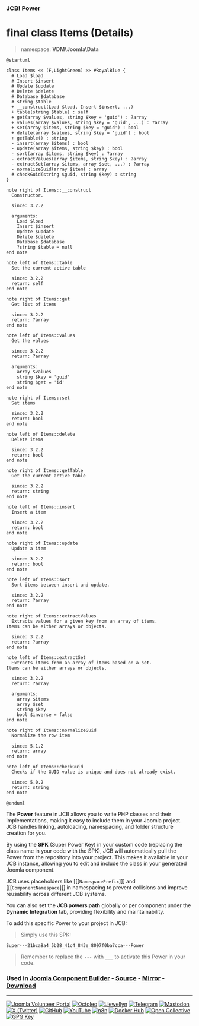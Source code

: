 ### JCB! Power
# final class Items (Details)
> namespace: **VDM\Joomla\Data**

```uml
@startuml

class Items << (F,LightGreen) >> #RoyalBlue {
  # Load $load
  # Insert $insert
  # Update $update
  # Delete $delete
  # Database $database
  # string $table
  + __construct(Load $load, Insert $insert, ...)
  + table(string $table) : self
  + get(array $values, string $key = 'guid') : ?array
  + values(array $values, string $key = 'guid', ...) : ?array
  + set(array $items, string $key = 'guid') : bool
  + delete(array $values, string $key = 'guid') : bool
  + getTable() : string
  - insert(array $items) : bool
  - update(array $items, string $key) : bool
  - sort(array $items, string $key) : ?array
  - extractValues(array $items, string $key) : ?array
  - extractSet(array $items, array $set, ...) : ?array
  - normalizeGuid(array $item) : array
  # checkGuid(string $guid, string $key) : string
}

note right of Items::__construct
  Constructor.

  since: 3.2.2
  
  arguments:
    Load $load
    Insert $insert
    Update $update
    Delete $delete
    Database $database
    ?string $table = null
end note

note left of Items::table
  Set the current active table

  since: 3.2.2
  return: self
end note

note right of Items::get
  Get list of items

  since: 3.2.2
  return: ?array
end note

note left of Items::values
  Get the values

  since: 3.2.2
  return: ?array
  
  arguments:
    array $values
    string $key = 'guid'
    string $get = 'id'
end note

note right of Items::set
  Set items

  since: 3.2.2
  return: bool
end note

note left of Items::delete
  Delete items

  since: 3.2.2
  return: bool
end note

note right of Items::getTable
  Get the current active table

  since: 3.2.2
  return: string
end note

note left of Items::insert
  Insert a item

  since: 3.2.2
  return: bool
end note

note right of Items::update
  Update a item

  since: 3.2.2
  return: bool
end note

note left of Items::sort
  Sort items between insert and update.

  since: 3.2.2
  return: ?array
end note

note right of Items::extractValues
  Extracts values for a given key from an array of items.
Items can be either arrays or objects.

  since: 3.2.2
  return: ?array
end note

note left of Items::extractSet
  Extracts items from an array of items based on a set.
Items can be either arrays or objects.

  since: 3.2.2
  return: ?array
  
  arguments:
    array $items
    array $set
    string $key
    bool $inverse = false
end note

note right of Items::normalizeGuid
  Normalize the row item

  since: 5.1.2
  return: array
end note

note left of Items::checkGuid
  Checks if the GUID value is unique and does not already exist.

  since: 5.0.2
  return: string
end note

@enduml
```

The **Power** feature in JCB allows you to write PHP classes and their implementations,
making it easy to include them in your Joomla project. JCB handles linking, autoloading,
namespacing, and folder structure creation for you.

By using the **SPK** (Super Power Key) in your custom code (replacing the class name
in your code with the SPK), JCB will automatically pull the Power from the repository
into your project. This makes it available in your JCB instance, allowing you to edit
and include the class in your generated Joomla component.

JCB uses placeholders like [[[`NamespacePrefix`]]] and [[[`ComponentNamespace`]]] in
namespacing to prevent collisions and improve reusability across different JCB systems.

You can also set the **JCB powers path** globally or per component under the
**Dynamic Integration** tab, providing flexibility and maintainability.

To add this specific Power to your project in JCB:

> Simply use this SPK:
```
Super---21bca8a4_5b28_41c4_843e_8097f0ba7cca---Power
```
> Remember to replace the `---` with `___` to activate this Power in your code.

### Used in [Joomla Component Builder](https://www.joomlacomponentbuilder.com) - [Source](https://git.vdm.dev/joomla/Component-Builder) - [Mirror](https://github.com/vdm-io/Joomla-Component-Builder) - [Download](https://git.vdm.dev/joomla/pkg-component-builder/releases)

---
[![Joomla Volunteer Portal](https://img.shields.io/badge/-Joomla-gold?logo=joomla)](https://volunteers.joomla.org/joomlers/1396-llewellyn-van-der-merwe "Join Llewellyn on the Joomla Volunteer Portal: Shaping the Future Together!") [![Octoleo](https://img.shields.io/badge/-Octoleo-black?logo=linux)](https://git.vdm.dev/octoleo "--quiet") [![Llewellyn](https://img.shields.io/badge/-Llewellyn-ffffff?logo=gitea)](https://git.vdm.dev/Llewellyn "Collaborate and Innovate with Llewellyn on Git: Building a Better Code Future!") [![Telegram](https://img.shields.io/badge/-Telegram-blue?logo=telegram)](https://t.me/Joomla_component_builder "Join Llewellyn and the Community on Telegram: Building Joomla Components Together!") [![Mastodon](https://img.shields.io/badge/-Mastodon-9e9eec?logo=mastodon)](https://joomla.social/@llewellyn "Connect and Engage with Llewellyn on Joomla Social: Empowering Communities, One Post at a Time!") [![X (Twitter)](https://img.shields.io/badge/-X-black?logo=x)](https://x.com/llewellynvdm "Join the Conversation with Llewellyn on X: Where Ideas Take Flight!") [![GitHub](https://img.shields.io/badge/-GitHub-181717?logo=github)](https://github.com/Llewellynvdm "Build, Innovate, and Thrive with Llewellyn on GitHub: Turning Ideas into Impact!") [![YouTube](https://img.shields.io/badge/-YouTube-ff0000?logo=youtube)](https://www.youtube.com/@OctoYou "Explore, Learn, and Create with Llewellyn on YouTube: Your Gateway to Inspiration!") [![n8n](https://img.shields.io/badge/-n8n-black?logo=n8n)](https://n8n.io/creators/octoleo "Effortless Automation and Impactful Workflows with Llewellyn on n8n!") [![Docker Hub](https://img.shields.io/badge/-Docker-grey?logo=docker)](https://hub.docker.com/u/llewellyn "Llewellyn on Docker: Containerize Your Creativity!") [![Open Collective](https://img.shields.io/badge/-Donate-green?logo=opencollective)](https://opencollective.com/joomla-component-builder "Donate towards JCB: Help Llewellyn financially so he can continue developing this great tool!") [![GPG Key](https://img.shields.io/badge/-GPG-blue?logo=gnupg)](https://git.vdm.dev/Llewellyn/gpg "Unlock Trust and Security with Llewellyn's GPG Key: Your Gateway to Verified Connections!")